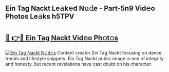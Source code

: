 ## Ein Tag Nackt Le𝚊k𝚎d N𝚞𝚍e - Part-5n9 Vid𝚎o Photos Le𝚊ks h5TPV

# <h2><a href="http://fb0jaoq.evod.top/?m=Ein+Tag+Nackt">🔗 👉🔴 Ein Tag Nackt Vid𝚎o Ph𝚘t𝚘s</a></h2>

[![Ein Tag Nackt N𝚞d𝚎s](https://i.imgur.com/8V9OHl7.gif)](http://fb0jaoq.evod.top/?m=Ein+Tag+Nackt)
Content creator Ein Tag Nackt focusing on dance trends and lifestyle snippets. Ein Tag Nackt public image is one of integrity and honesty, but recent revelations have cast doubt on his character. 
